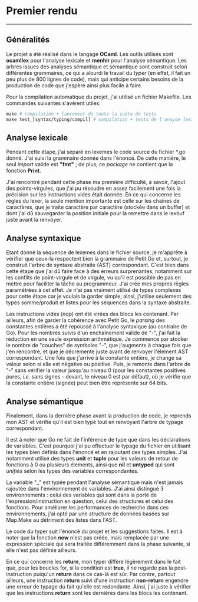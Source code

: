 # Premier rendu 
---
## Généralités
Le projet a été réalisé dans le langage **OCaml**. Les outils utilisés sont **ocamllex** pour l'analyse lexicale et
**menhir** pour l'analyse sémantique.
Les arbres issues des analyses sémantique et sémantique sont construit selon différentes grammaires, 
ce qui a alourdi le travail du _typer_ (en effet, il fait un peu plus de 800 lignes de code), mais qui anticipe certains
besoins de la production de code que j'espère ainsi plus facile à faire.

Pour la compilation automatique du projet, j'ai utilisé un fichier Makefile. Les commandes suivantes s'avèrent utiles:
```Makefile
make # compilation + lancement de toute la suite de tests
make test_[syntax/typing/compil] # compilation + tests de l'anayse lexicale/sémantique et la production de code
```
## Analyse lexicale
Pendant cette étape, j'ai séparé en lexemes le code source du fichier *.go donné.
J'ai suivi la grammaire donnée dans l'énoncé. De cette manière, le seul _import_ valide est **"fmt"** ; 
de plus, ce _package_ ne contient que la fonction **Print**.

J'ai rencontré pendant cette phase ma première difficulté, à savoir, l'ajout des points-virgules, 
que j'ai pu résoudre en assez facilement une fois la précision sur les instructions vides était donnée.
En ce qui concerne les règles du lexer, la seule mention importante est celle sur les chaînes de caractères,
que je traite caractère par caractère (stockée dans un buffer) et dont j'ai dû sauvegarder la position initiale
pour la remettre dans le lexbuf juste avant la renvoyer.

## Analyse syntaxique
Etant donné la séquence de lexemes dans le fichier source, je m'apprête à vérifier que ceux-la respectent bien
la grammaire de Petit Go et, surtout, je construit l'arbre de syntaxe abstraite (AST) correspondant.
C'est bien dans cette étape que j'ai dû faire face à des erreurs surprenantes, notamment sur les conflits
de point-virgule et de virgule, vu qu'il est possible de pas en mettre pour faciliter la tâche au programmeur.
J'ai crée mes propres règles paramétrées à cet effet.
Je n'ai pas vraiment utilisé de types complexes pour cette étape car je voulais la garder simple; ainsi, j'utilise seulement
des types somme/produit et listes pour les séquences dans la syntaxe abstraite.

Les instructions vides (_nop_) ont été virées des blocs les contenant. Par ailleurs, afin de garder la cohérence
avec Petit Go, le _parsing_ des constantes entières a été repoussé à l'analyse syntaxique (au contraire de Go).
Pour les nombres suivis d'un enchaînement valide de "-", j'ai fait la réduction en une seule expression arithmétique.
Je commence par stocker le nombre de "couches" de symboles "-", que j'augmente à chaque fois que j'en rencontre, et que
je décremente juste avant de renvoyer l'élement AST correspondant. Une fois que j'arrive à la constante entière, je 
change sa valeur selon si elle est négative ou positive. Puis, je remonte dans l'arbre de "-" sans vérifier la valeur
jusqu'au niveau 0 (pour les constantes positives pures, _i.e._ sans signes - devant, le niveau 0 est par défaut), 
où je vérifie que la constante entière (signée) peut bien être représente sur 64 bits.

## Analyse sémantique
Finalement, dans la dernière phase avant la production de code, je reprends mon AST et vérifie qu'il est bien typé tout en
renvoyant l'arbre de typage correspondant.

Il est à noter que Go ne fait de l'inférence de type que dans les déclarations de variables. C'est pourquoi j'ai pu effectuer
le typage du fichier en utilisant les types bien définis dans l'énoncé et en rajoutant des types simples.
J'ai notamment utilisé des types **unit** et **tuple** pour les valeurs de retour de fonctions à 0 ou plusieurs élements,
ainsi que **nil** et **untyped** qui sont _unifiés_ selon les types des variables correspondantes.

La variable "_" est typée pendant l'analyse sémantique mais n'est jamais rajoutée dans l'environnement de variables.
J'ai ainsi distingué 3 environnements : celui des variables qui sont dans la porté de l'expression/instruction en question,
celui des structures et celui des fonctions.
Pour améliorer les performances de recherche dans ces environnements, j'ai opté par une structure de données basées sur
Map.Make au détriment des listes dans l'AST.

Le code du typer suit l'énoncé du projet et les suggestions faites.
Il est à noter que la fonction **new** n'est pas créée, mais remplacée par une expression spéciale qui sera traitée 
différemment dans la phase suivante, si elle n'est pas définie ailleurs.

En ce qui concerne les **return**, mon typer diffère légèrement dans le fait que, pour les boucles for, si la condition est
**true**, il ne regarde pas la post-instruction puiqu'un **return** dans ce cas-là est sûr.
Par contre, partout ailleurs, une instruction **return** suivi d'une instruction **non-return** engendre une erreur de typage
du fait qu'elle est redondante. Ainsi, j'ai juste à vérifier que les instructions **return** sont les dernières dans les
blocs les contenant.

